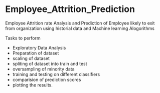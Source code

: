 # Employee_Attrition_Prediction

Employee Attrition rate Analysis and Prediction of Employee likely to exit from organization using historial data and Machine learning Alogorithms

Tasks to perform

- Exploratory Data Analysis
- Preparation of dataset
- scaling of dataset
- spliting of dataset into train and test
- oversampling of minority data
- training and testing on different classifiers
- comparision of prediction scores
- plotting the results.
